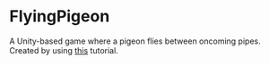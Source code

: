 # FlyingPigeon
A Unity-based game where a pigeon flies between oncoming pipes. Created by using [this](https://www.youtube.com/watch?v=XtQMytORBmM&list=WL&index=6&t=1528s) tutorial.
